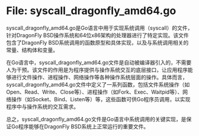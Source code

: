 # File: syscall_dragonfly_amd64.go

syscall_dragonfly_amd64.go是Go语言中用于实现系统调用（syscall）的文件，针对DragonFly BSD操作系统和64位x86架构的处理器进行了特定实现。该文件包含了DragonFly BSD系统调用的函数原型和具体实现，以及与系统调用相关的常量、结构体和变量。

在Go语言中，syscall_dragonfly_amd64.go文件是自动被编译器引入的，不需要人为干预。该文件的作用是为程序提供与操作系统交互的底层接口，让应用程序能够进行文件操作、进程操作、网络操作等各种操作系统层面的操作。具体而言，syscall_dragonfly_amd64.go文件中定义了一系列函数，包括文件系统操作（如Open、Read、Write、Close等）、进程操作（如Fork、Exec、Waitpid等）、网络操作（如Socket、Bind、Listen等）等，这些函数可供Go程序员调用，以实现程序中与操作系统的交互需求。

总之，syscall_dragonfly_amd64.go文件是Go语言中系统调用的关键实现，是保证Go程序能够在DragonFly BSD系统上正常运行的重要文件。

